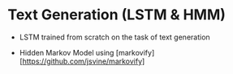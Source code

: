 # Text Generation (LSTM & HMM)

* LSTM trained from scratch on the task of text generation

* Hidden Markov Model using [markovify][https://github.com/jsvine/markovify]
